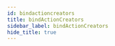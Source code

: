 ```yaml
---
id: bindactioncreators
title: bindActionCreators
sidebar_label: bindActionCreators
hide_title: true
---
```

